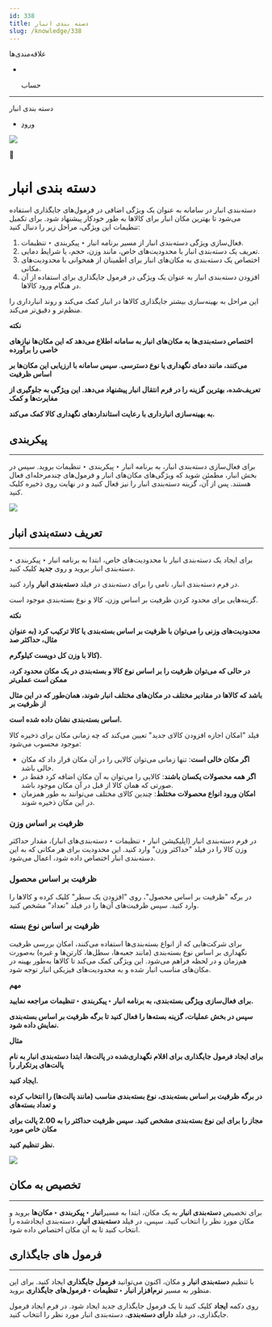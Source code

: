 ```yaml
---
id: 338
title: دسته بندی انبار
slug: /knowledge/338
---
```


 
  علاقه‌مندی‌ها
* [​](./338)

  حساب

---

 

دسته بندی انبار

- [ورود](/web/login?redirect=/knowledge/article/338)

![](https://odoofarsi.com/web/image/4273?access_token=758ed00a-51be-44b6-a98e-ee34230ae391)

📖

# دسته بندی انبار

دسته‌بندی انبار در سامانه به عنوان یک ویژگی اضافی در فرمول‌های جایگذاری استفاده می‌شود تا بهترین مکان انبار برای کالاها به طور خودکار پیشنهاد شود. برای تکمیل تنظیمات این ویژگی، مراحل زیر را دنبال کنید:

1. فعال‌سازی ویژگی دسته‌بندی انبار از مسیر برنامه انبار ‣ پیکربندی ‣ تنظیمات.
2. تعریف یک دسته‌بندی انبار با محدودیت‌های خاص، مانند وزن، حجم، یا شرایط دمایی.
3. اختصاص یک دسته‌بندی به مکان‌های انبار برای اطمینان از همخوانی با محدودیت‌های مکانی.
4. افزودن دسته‌بندی انبار به عنوان یک ویژگی در فرمول جایگذاری برای استفاده از آن در هنگام ورود کالاها.

این مراحل به بهینه‌سازی بیشتر جایگذاری کالاها در انبار کمک می‌کند و روند انبارداری را منظم‌تر و دقیق‌تر می‌کند.

**نکته**

**اختصاص دسته‌بندی‌ها به مکان‌های انبار به سامانه اطلاع می‌دهد که این مکان‌ها نیازهای خاصی را برآورده**

**می‌کنند، مانند دمای نگهداری یا نوع دسترسی. سپس سامانه با ارزیابی این مکان‌ها بر اساس ظرفیت**

**تعریف‌شده، بهترین گزینه را در فرم انتقال انبار پیشنهاد می‌دهد. این ویژگی به جلوگیری از مغایرت‌ها و کمک**

**به بهینه‌سازی انبارداری با رعایت استانداردهای نگهداری کالا کمک می‌کند.**

## **پیکربندی**

---

برای فعال‌سازی دسته‌بندی انبار، به برنامه انبار ‣ پیکربندی ‣ تنظیمات بروید. سپس در بخش انبار، مطمئن شوید که ویژگی‌های مکان‌های انبار و فرمول‌های چندمرحله‌ای فعال هستند. پس از آن، گزینه دسته‌بندی انبار را نیز فعال کنید و در نهایت روی ذخیره کلیک کنید.

![](https://odoofarsi.com/web/image/6925-96247695/Screen%20Shot%202024-10-29%20at%2012.48.54%20PM.png?access_token=8936ec63-961b-45ed-8f47-1f503d15bc71)

## **تعریف دسته‌بندی انبار**

---

برای ایجاد یک دسته‌بندی انبار با محدودیت‌های خاص، ابتدا به برنامه انبار ‣ پیکربندی ‣ دسته‌بندی انبار بروید و روی **جدید** کلیک کنید.

در فرم دسته‌بندی انبار، نامی را برای دسته‌بندی در فیلد **دسته‌بندی انبار** وارد کنید.

گزینه‌هایی برای محدود کردن ظرفیت بر اساس وزن، کالا و نوع بسته‌بندی موجود است.

**نکته**

**محدودیت‌های وزنی را می‌توان با ظرفیت بر اساس بسته‌بندی یا کالا ترکیب کرد (به عنوان مثال، حداکثر صد**

**کالا با وزن کل دویست کیلوگرم).**

**در حالی که می‌توان ظرفیت را بر اساس نوع کالا و بسته‌بندی در یک مکان محدود کرد، ممکن است عملی‌تر**

**باشد که کالاها در مقادیر مختلف در مکان‌های مختلف انبار شوند، همان‌طور که در این مثال از ظرفیت بر**

**اساس بسته‌بندی نشان داده شده است.**

فیلد "امکان اجازه افزودن کالای جدید" تعیین می‌کند که چه زمانی مکان برای ذخیره کالا موجود محسوب می‌شود:

* **اگر مکان خالی است**: تنها زمانی می‌توان کالایی را در آن مکان قرار داد که مکان خالی باشد.
* **اگر همه محصولات یکسان باشند**: کالایی را می‌توان به آن مکان اضافه کرد فقط در صورتی که همان کالا از قبل در آن مکان موجود باشد.
* **امکان ورود انواع محصولات مختلط**: چندین کالای مختلف می‌توانند به طور همزمان در این مکان ذخیره شوند.

### **ظرفیت بر اساس وزن**

در فرم دسته‌بندی انبار (اپلیکیشن انبار ‣ تنظیمات ‣ دسته‌بندی‌های انبار)، مقدار حداکثر وزن کالا را در فیلد "حداکثر وزن" وارد کنید. این محدودیت برای هر مکانی که به این دسته‌بندی انبار اختصاص داده شود، اعمال می‌شود.

### **ظرفیت بر اساس محصول**

در برگه "ظرفیت بر اساس محصول"، روی "افزودن یک سطر" کلیک کرده و کالاها را وارد کنید. سپس ظرفیت‌های آن‌ها را در فیلد "تعداد" مشخص کنید.

### **ظرفیت بر اساس نوع بسته**

برای شرکت‌هایی که از انواع بسته‌بندی‌ها استفاده می‌کنند، امکان بررسی ظرفیت نگهداری بر اساس نوع بسته‌بندی (مانند جعبه‌ها، سطل‌ها، کارتن‌ها و غیره) به‌صورت هم‌زمان و در لحظه فراهم می‌شود. این ویژگی کمک می‌کند تا کالاها به‌طور بهینه در مکان‌های مناسب انبار شده و به محدودیت‌های فیزیکی انبار توجه شود.

**مهم**

**برای فعال‌سازی ویژگی بسته‌بندی، به برنامه انبار ‣ پیکربندی ‣ تنظیمات مراجعه نمایید.**

**سپس در بخش عملیات، گزینه بسته‌ها را فعال کنید تا برگه ظرفیت بر اساس بسته‌بندی نمایش داده شود.**

**مثال**

**برای ایجاد فرمول جایگذاری برای اقلام نگهداری‌شده در پالت‌ها، ابتدا دسته‌بندی انبار به نام پالت‌های پرتکرار را**

**ایجاد کنید.**

**در برگه ظرفیت بر اساس بسته‌بندی، نوع بسته‌بندی مناسب (مانند پالت‌ها) را انتخاب کرده و تعداد بسته‌های**

**مجاز را برای این نوع بسته‌بندی مشخص کنید. سپس ظرفیت حداکثر را به 2.00 پالت برای مکان خاص مورد**

**نظر تنظیم کنید.**

![](https://odoofarsi.com/web/image/6929-2d8cd954/image.png?access_token=00200381-06ed-4c1a-96e8-e2ad2ef2b373)

## **تخصیص به مکان**

---

برای تخصیص **دسته‌بندی انبار** به یک مکان، ابتدا به مسیر**انبار ‣ پیکربندی ‣ مکان‌ها** بروید و مکان مورد نظر را انتخاب کنید. سپس، در فیلد **دسته‌بندی انبار**، دسته‌بندی ایجادشده را انتخاب کنید تا به آن مکان اختصاص داده شود.

## **فرمول های جایگذاری**

---

با تنظیم **دسته‌بندی انبار** و مکان، اکنون می‌توانید **فرمول جایگذاری** ایجاد کنید. برای این منظور به مسیر **نرم‌افزار انبار ‣ تنظیمات ‣ فرمول‌های جایگذاری** بروید.

روی دکمه **ایجاد** کلیک کنید تا یک فرمول جایگذاری جدید ایجاد شود. در فرم ایجاد فرمول جایگذاری، در فیلد **دارای دسته‌بندی**، دسته‌بندی انبار مورد نظر را انتخاب کنید.